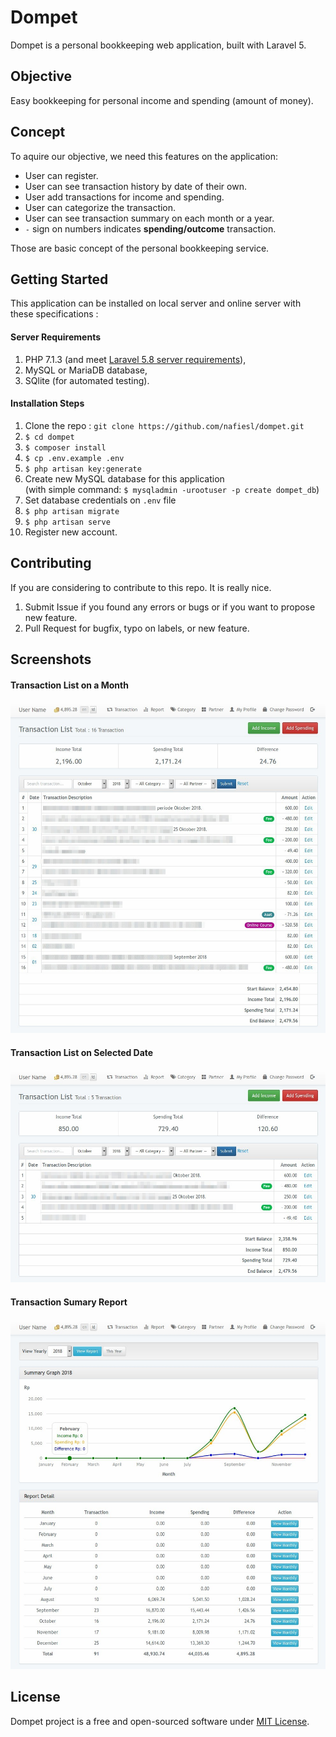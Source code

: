 # Dompet

Dompet is a personal bookkeeping web application, built with Laravel 5.

## Objective
Easy bookkeeping for personal income and spending (amount of money).

## Concept

To aquire our objective, we need this features on the application:

- User can register.
- User can see transaction history by date of their own.
- User add transactions for income and spending.
- User can categorize the transaction.
- User can see transaction summary on each month or a year.
- `-` sign on numbers indicates **spending/outcome** transaction.

Those are basic concept of the personal bookkeeping service.

## Getting Started
This application can be installed on local server and online server with these specifications :

#### Server Requirements
1. PHP 7.1.3 (and meet [Laravel 5.8 server requirements](https://laravel.com/docs/5.8#server-requirements)),
2. MySQL or MariaDB database,
3. SQlite (for automated testing).

#### Installation Steps

1. Clone the repo : `git clone https://github.com/nafiesl/dompet.git`
2. `$ cd dompet`
3. `$ composer install`
4. `$ cp .env.example .env`
5. `$ php artisan key:generate`
6. Create new MySQL database for this application  
(with simple command: `$ mysqladmin -urootuser -p create dompet_db`)
7. Set database credentials on `.env` file
8. `$ php artisan migrate`
9. `$ php artisan serve`
10. Register new account.

## Contributing

If you are considering to contribute to this repo. It is really nice.

1. Submit Issue if you found any errors or bugs or if you want to propose new feature.
2. Pull Request for bugfix, typo on labels, or new feature.

## Screenshots

#### Transaction List on a Month

![Dompet Monthly Transaction List](public/screenshots/01-monthly-transaction-list.jpg)

#### Transaction List on Selected Date

![Dompet Daily Transaction List](public/screenshots/02-daily-transaction-list.jpg)

#### Transaction Sumary Report

![Dompet Daily Transaction List](public/screenshots/03-transaction-summary-report.jpg)

## License

Dompet project is a free and open-sourced software under [MIT License](LICENSE).
